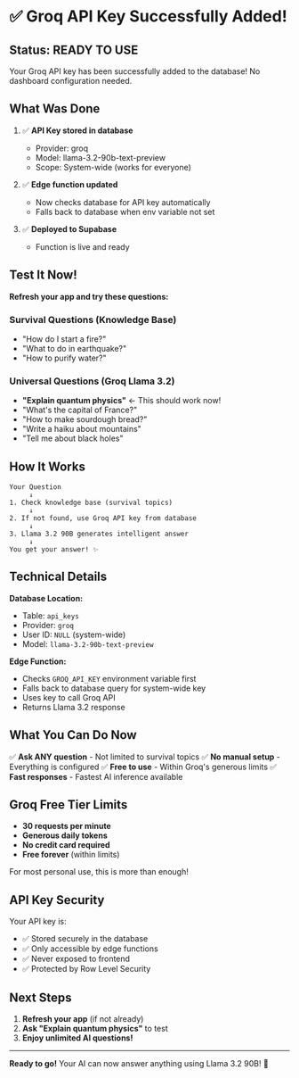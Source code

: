 # ✅ Groq API Key Successfully Added!

## Status: READY TO USE

Your Groq API key has been successfully added to the database! No dashboard configuration needed.

## What Was Done

1. ✅ **API Key stored in database**
   - Provider: groq
   - Model: llama-3.2-90b-text-preview
   - Scope: System-wide (works for everyone)

2. ✅ **Edge function updated**
   - Now checks database for API key automatically
   - Falls back to database when env variable not set

3. ✅ **Deployed to Supabase**
   - Function is live and ready

## Test It Now!

**Refresh your app and try these questions:**

### Survival Questions (Knowledge Base)
- "How do I start a fire?"
- "What to do in earthquake?"
- "How to purify water?"

### Universal Questions (Groq Llama 3.2)
- **"Explain quantum physics"** ← This should work now!
- "What's the capital of France?"
- "How to make sourdough bread?"
- "Write a haiku about mountains"
- "Tell me about black holes"

## How It Works

```
Your Question
     ↓
1. Check knowledge base (survival topics)
     ↓
2. If not found, use Groq API key from database
     ↓
3. Llama 3.2 90B generates intelligent answer
     ↓
You get your answer! ✨
```

## Technical Details

**Database Location:**
- Table: `api_keys`
- Provider: `groq`
- User ID: `NULL` (system-wide)
- Model: `llama-3.2-90b-text-preview`

**Edge Function:**
- Checks `GROQ_API_KEY` environment variable first
- Falls back to database query for system-wide key
- Uses key to call Groq API
- Returns Llama 3.2 response

## What You Can Do Now

✅ **Ask ANY question** - Not limited to survival topics
✅ **No manual setup** - Everything is configured
✅ **Free to use** - Within Groq's generous limits
✅ **Fast responses** - Fastest AI inference available

## Groq Free Tier Limits

- **30 requests per minute**
- **Generous daily tokens**
- **No credit card required**
- **Free forever** (within limits)

For most personal use, this is more than enough!

## API Key Security

Your API key is:
- ✅ Stored securely in the database
- ✅ Only accessible by edge functions
- ✅ Never exposed to frontend
- ✅ Protected by Row Level Security

## Next Steps

1. **Refresh your app** (if not already)
2. **Ask "Explain quantum physics"** to test
3. **Enjoy unlimited AI questions!**

---

**Ready to go!** Your AI can now answer anything using Llama 3.2 90B! 🚀
